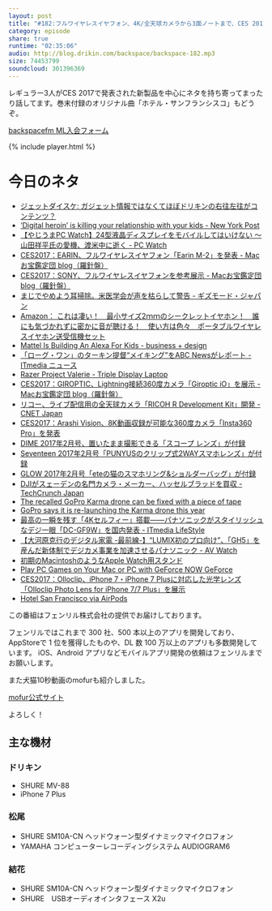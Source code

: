 ```yaml
---
layout: post
title: "#182:フルワイヤレスイヤフォン、4K/全天球カメラから3面ノートまで、CES 2017注目製品を3人で語った"
category: episode
share: true
runtime: "02:35:06"
audio: http://blog.drikin.com/backspace/backspace-182.mp3
size: 74453799
soundcloud: 301396369
---
```


レギュラー3人がCES 2017で発表された新製品を中心にネタを持ち寄ってまったり話してます。巻末付録のオリジナル曲「ホテル・サンフランシスコ」もどうぞ。

[backspacefm ML入会フォーム](http://backspace.us11.list-manage.com/subscribe?u=09c933bd3997c1d16dbed156a&id=84b6529b91)

{% include player.html %}

# 今日のネタ

* [ジェットダイスケ: ガジェット情報ではなくてほぼドリキンの右往左往がコンテンツ？](https://twitter.com/jetdaisuke/status/816902855563087873)
* [‘Digital heroin’ is killing your relationship with your kids - New York Post](http://nypost.com/2016/12/31/what-happens-when-our-kids-detox-from-digital-heroin/)
* [【やじうまPC Watch】24型液晶ディスプレイをモバイルしてはいけない ～山田祥平氏の愛機、渡米中に逝く - PC Watch](http://pc.watch.impress.co.jp/docs/news/yajiuma/1037576.html)
* [CES2017：EARIN、フルワイヤレスイヤフォン「Earin M-2」を発表 - Macお宝鑑定団 blog（羅針盤）](http://www.macotakara.jp/blog/report/entry-31584.html)
* [CES2017：SONY、フルワイヤレスイヤフォンを参考展示 - Macお宝鑑定団 blog（羅針盤）](http://www.macotakara.jp/blog/report/entry-31596.html)
* [まじでやめよう耳掃除。米医学会が声を枯らして警告 - ギズモード・ジャパン](http://www.gizmodo.jp/2017/01/doctors-seriously-stop-sticking-q-tips-in-your-ears.html)
* [Amazon： これは凄い！　最小サイズ2ｍｍのシークレットイヤホン！　誰にも気づかれずに密かに音が聴ける！　使い方は色々　ポータブルワイヤレスイヤホン送受信機セット](https://www.amazon.co.jp/INVIS-EAR-%E3%81%93%E3%82%8C%E3%81%AF%E5%87%84%E3%81%84%EF%BC%81-%E6%9C%80%E5%B0%8F%E3%82%B5%E3%82%A4%E3%82%BA%EF%BC%92%EF%BD%8D%EF%BD%8D%E3%81%AE%E3%82%B7%E3%83%BC%E3%82%AF%E3%83%AC%E3%83%83%E3%83%88%E3%82%A4%E3%83%A4%E3%83%9B%E3%83%B3%EF%BC%81-%E8%AA%B0%E3%81%AB%E3%82%82%E6%B0%97%E3%81%A5%E3%81%8B%E3%82%8C%E3%81%9A%E3%81%AB%E5%AF%86%E3%81%8B%E3%81%AB%E9%9F%B3%E3%81%8C%E8%81%B4%E3%81%91%E3%82%8B%EF%BC%81-%E4%BD%BF%E3%81%84%E6%96%B9%E3%81%AF%E8%89%B2%E3%80%85-%E3%83%9D%E3%83%BC%E3%82%BF%E3%83%96%E3%83%AB%E3%83%AF%E3%82%A4%E3%83%A4%E3%83%AC%E3%82%B9%E3%82%A4%E3%83%A4%E3%83%9B%E3%83%B3%E9%80%81%E5%8F%97%E4%BF%A1%E6%A9%9F%E3%82%BB%E3%83%83%E3%83%88/dp/B00CT5SQJQ)
* [Mattel Is Building An Alexa For Kids - business + design](https://www.fastcodesign.com/3066881/mattel-is-building-an-alexa-for-kids)
* [「ローグ・ワン」のターキン提督“メイキング”をABC Newsがレポート - ITmedia ニュース](http://www.itmedia.co.jp/news/articles/1701/06/news051.html)
* [Razer Project Valerie - Triple Display Laptop](http://www.razerzone.com/project-valerie)
* [CES2017：GIROPTIC、Lightning接続360度カメラ「Giroptic iO」を展示 - Macお宝鑑定団 blog（羅針盤）](http://www.macotakara.jp/blog/report/entry-31579.html)
* [リコー、ライブ配信用の全天球カメラ「RICOH R Development Kit」開発 - CNET Japan](http://japan.cnet.com/news/service/35094600/)
* [CES2017：Arashi Vision、8K動画収録が可能な360度カメラ「Insta360 Pro」を発表](http://www.macotakara.jp/blog/report/entry-31599.html)
* [DIME 2017年2月号、置いたまま撮影できる「スコープ レンズ」が付録](http://www.macotakara.jp/blog/book/entry-31592.html)
* [Seventeen 2017年2月号「PUNYUSのクリップ式2WAYスマホレンズ」が付録](http://www.macotakara.jp/blog/book/entry-31591.html)
* [GLOW 2017年2月号「eteの猫のスマホリング&ショルダーバッグ」が付録](http://www.macotakara.jp/blog/book/entry-31593.html)
* [DJIがスェーデンの名門カメラ・メーカー、ハッセルブラッドを買収 - TechCrunch Japan](http://jp.techcrunch.com/2017/01/06/20170105dji-acquires-hasselblad-the-iconic-swedish-camera-company/)
* [The recalled GoPro Karma drone can be fixed with a piece of tape](https://techcrunch.com/2017/01/05/the-recalled-gopro-karma-drone-can-be-fixed-with-a-piece-of-tape/)
* [GoPro says it is re-launching the Karma drone this year](https://techcrunch.com/2017/01/04/gopro-says-it-is-re-launching-the-karma-drone-this-year/)
* [最高の一瞬を残す「4Kセルフィー」搭載――パナソニックがスタイリッシュなデジ一眼「DC-GF9W」を国内発表 - ITmedia LifeStyle](http://www.itmedia.co.jp/lifestyle/articles/1701/06/news117.html)
* [【大河原克行のデジタル家電 -最前線-】“LUMIX初のプロ向け”、「GH5」を産んだ新体制でデジカメ事業を加速させるパナソニック - AV Watch](http://av.watch.impress.co.jp/docs/series/ce/1037593.html)
* [初期のMacintoshのようなApple Watch用スタンド](http://touchlab.jp/2017/01/elago_w3_apple_watch_stand/)
* [Play PC Games on Your Mac or PC with GeForce NOW  GeForce](http://www.geforce.com/geforce-now)
* [CES2017：Olloclip、iPhone 7・iPhone 7 Plusに対応した光学レンズ「Olloclip Photo Lens for iPhone 7/7 Plus」を展示](http://www.macotakara.jp/blog/report/entry-31611.html)
* [Hotel San Francisco via AirPods](https://soundcloud.com/koya/hotel-san-francisco-via-airpods)


この番組はフェンリル株式会社の提供でお届けしております。

フェンリルではこれまで 300 社、500 本以上のアプリを開発しており、AppStoreで 1 位を獲得したものや、DL 数 100 万以上のアプリも多数開発しています。
iOS、Android アプリなどモバイルアプリ開発の依頼はフェンリルまでお願いします。

また犬猫10秒動画のmofurも紹介しました。

[mofur公式サイト](https://mofur.tv/)

よろしく！


## 主な機材

### ドリキン

* SHURE MV-88
* iPhone 7 Plus

### 松尾

* SHURE  SM10A-CN ヘッドウォーン型ダイナミックマイクロフォン
* YAMAHA コンピューターレコーディングシステム AUDIOGRAM6

### 結花

* SHURE  SM10A-CN ヘッドウォーン型ダイナミックマイクロフォン
* SHURE　USBオーディオインタフェース X2u
